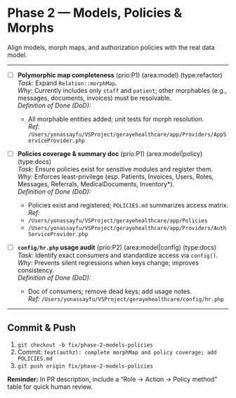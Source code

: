 # Phase 2 — Models, Policies & Morphs

Align models, morph maps, and authorization policies with the real data model.

---

- [ ] **Polymorphic map completeness** (prio:P1) (area:model) (type:refactor)  
  *Task:* Expand `Relation::morphMap`.  
  *Why:* Currently includes only `staff` and `patient`; other morphables (e.g., messages, documents, invoices) must be resolvable.  
  *Definition of Done (DoD):*  
    - All morphable entities added; unit tests for morph resolution.  
  *Ref:* `/Users/yonassayfu/VSProject/gerayehealthcare/app/Providers/AppServiceProvider.php`

- [ ] **Policies coverage & summary doc** (prio:P1) (area:model|policy) (type:docs)  
  *Task:* Ensure policies exist for sensitive modules and register them.  
  *Why:* Enforces least-privilege (esp. Patients, Invoices, Users, Roles, Messages, Referrals, MedicalDocuments, Inventory*).  
  *Definition of Done (DoD):*  
    - Policies exist and registered; `POLICIES.md` summarizes access matrix.  
  *Ref:*  
    - `/Users/yonassayfu/VSProject/gerayehealthcare/app/Policies`  
    - `/Users/yonassayfu/VSProject/gerayehealthcare/app/Providers/AuthServiceProvider.php`

- [ ] **`config/hr.php` usage audit** (prio:P2) (area:model|config) (type:docs)  
  *Task:* Identify exact consumers and standardize access via `config()`.  
  *Why:* Prevents silent regressions when keys change; improves consistency.  
  *Definition of Done (DoD):*  
    - Doc of consumers; remove dead keys; add usage notes.  
  *Ref:* `/Users/yonassayfu/VSProject/gerayehealthcare/config/hr.php`

---

## Commit & Push
1. `git checkout -b fix/phase-2-models-policies`  
2. Commit: `feat(authz): complete morphMap and policy coverage; add POLICIES.md`  
3. `git push origin fix/phase-2-models-policies`

**Reminder:** In PR description, include a “Role → Action → Policy method” table for quick human review.
